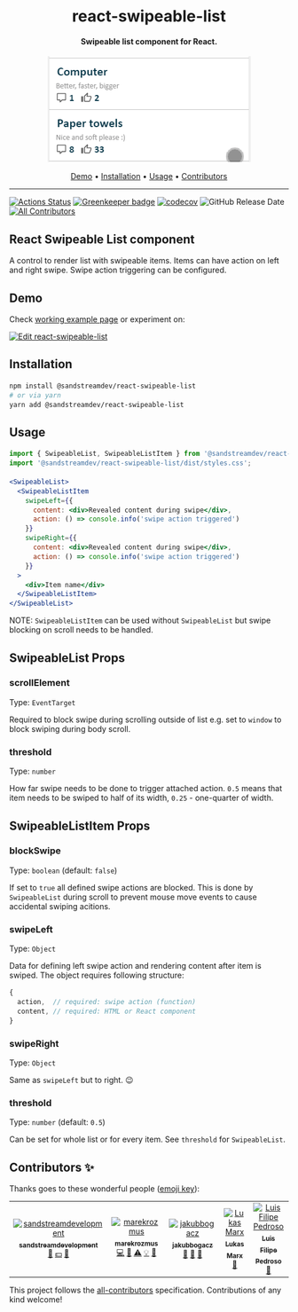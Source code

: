 <h1 align="center">react-swipeable-list</h1>
<h4 align="center">Swipeable list component for React.</h4>
<p align="center">
  <img src="docs/example.gif"></img>
</p>

<p align="center">
  <a href="#demo">Demo</a> •
  <a href="#installation">Installation</a> •
  <a href="#usage">Usage</a> •
  <a href="#contributors-">Contributors</a>
</p>

<hr />

[![Actions Status](https://github.com/sandstreamdev/react-swipeable-list/workflows/Node%20CI/badge.svg)](https://github.com/sandstreamdev/react-swipeable-list/actions)
[![Greenkeeper badge](https://badges.greenkeeper.io/sandstreamdev/react-swipeable-list.svg)](https://greenkeeper.io/)
[![codecov](https://codecov.io/gh/sandstreamdev/react-swipeable-list/branch/master/graph/badge.svg)](https://codecov.io/gh/sandstreamdev/react-swipeable-list)
![GitHub Release Date](https://img.shields.io/github/release-date/sandstreamdev/react-swipeable-list)
[![All Contributors](https://img.shields.io/badge/all_contributors-6-orange.svg?style=flat-square)](#contributors)

## React Swipeable List component

A control to render list with swipeable items. Items can have action on left and right swipe. Swipe action triggering can be configured.

## Demo

Check [working example page](https://sandstreamdev.github.io/react-swipeable-list/) or experiment on:

[![Edit react-swipeable-list](https://codesandbox.io/static/img/play-codesandbox.svg)](https://codesandbox.io/s/github/sandstreamdev/react-swipeable-list/tree/master/examples)

## Installation

```bash
npm install @sandstreamdev/react-swipeable-list
# or via yarn
yarn add @sandstreamdev/react-swipeable-list
```

## Usage

```jsx
import { SwipeableList, SwipeableListItem } from '@sandstreamdev/react-swipeable-list';
import '@sandstreamdev/react-swipeable-list/dist/styles.css';

<SwipeableList>
  <SwipeableListItem
    swipeLeft={{
      content: <div>Revealed content during swipe</div>,
      action: () => console.info('swipe action triggered')
    }}
    swipeRight={{
      content: <div>Revealed content during swipe</div>,
      action: () => console.info('swipe action triggered')
    }}
  >
    <div>Item name</div>
  </SwipeableListItem>
</SwipeableList>
```

NOTE: `SwipeableListItem` can be used without `SwipeableList` but swipe blocking on scroll needs to be handled.

## SwipeableList Props

### scrollElement

Type: `EventTarget`

Required to block swipe during scrolling outside of list e.g. set to `window` to block swiping during body scroll.

### threshold

Type: `number`

How far swipe needs to be done to trigger attached action. `0.5` means that item needs to be swiped to half of its width, `0.25` - one-quarter of width.

## SwipeableListItem Props

### blockSwipe

Type: `boolean` (default: `false`)

If set to `true` all defined swipe actions are blocked. This is done by `SwipeableList` during scroll to prevent mouse move events to cause accidental swiping acitions.

### swipeLeft

Type: `Object`

Data for defining left swipe action and rendering content after item is swiped. The object requires following structure:

```js
{
  action,  // required: swipe action (function)
  content, // required: HTML or React component
}
```

### swipeRight

Type: `Object`

Same as `swipeLeft` but to right. :wink:

### threshold

Type: `number` (default: `0.5`)

Can be set for whole list or for every item. See `threshold` for `SwipeableList`.

## Contributors ✨

Thanks goes to these wonderful people ([emoji key](https://allcontributors.org/docs/en/emoji-key)):

<!-- ALL-CONTRIBUTORS-LIST:START - Do not remove or modify this section -->
<!-- prettier-ignore -->
<table>
  <tr>
    <td align="center"><a href="https://github.com/sandstreamdevelopment"><img src="https://avatars2.githubusercontent.com/u/44231396?v=4" width="100px;" alt="sandstreamdevelopment"/><br /><sub><b>sandstreamdevelopment</b></sub></a><br /><a href="#business-sandstreamdevelopment" title="Business development">💼</a> <a href="#financial-sandstreamdevelopment" title="Financial">💵</a> <a href="#ideas-sandstreamdevelopment" title="Ideas, Planning, & Feedback">🤔</a></td>
    <td align="center"><a href="https://github.com/marekrozmus"><img src="https://avatars3.githubusercontent.com/u/26272040?v=4" width="100px;" alt="marekrozmus"/><br /><sub><b>marekrozmus</b></sub></a><br /><a href="https://github.com/sandstreamdev/react-swipeable-list/commits?author=marekrozmus" title="Code">💻</a> <a href="https://github.com/sandstreamdev/react-swipeable-list/commits?author=marekrozmus" title="Documentation">📖</a> <a href="https://github.com/sandstreamdev/react-swipeable-list/commits?author=marekrozmus" title="Tests">⚠️</a> <a href="#example-marekrozmus" title="Examples">💡</a> <a href="#ideas-marekrozmus" title="Ideas, Planning, & Feedback">🤔</a></td>
    <td align="center"><a href="https://github.com/jakubbogacz"><img src="https://avatars3.githubusercontent.com/u/26272028?v=4" width="100px;" alt="jakubbogacz"/><br /><sub><b>jakubbogacz</b></sub></a><br /><a href="#review-jakubbogacz" title="Reviewed Pull Requests">👀</a> <a href="#ideas-jakubbogacz" title="Ideas, Planning, & Feedback">🤔</a> <a href="https://github.com/sandstreamdev/react-swipeable-list/commits?author=jakubbogacz" title="Documentation">📖</a></td>
    <td align="center"><a href="https://github.com/LukasMarx"><img src="https://avatars0.githubusercontent.com/u/8080408?v=4" width="100px;" alt="Lukas Marx"/><br /><sub><b>Lukas Marx</b></sub></a><br /><a href="#ideas-LukasMarx" title="Ideas, Planning, & Feedback">🤔</a></td>
    <td align="center"><a href="https://www.linkedin.com/in/luis-filipe42/"><img src="https://avatars1.githubusercontent.com/u/29440533?v=4" width="100px;" alt="Luis Filipe Pedroso"/><br /><sub><b>Luis Filipe Pedroso</b></sub></a><br /><a href="https://github.com/sandstreamdev/react-swipeable-list/issues?q=author%3ALuisFilipePedroso" title="Bug reports">🐛</a></td>
    <td align="center"><a href="https://github.com/przemyslawzalewski"><img src="https://avatars0.githubusercontent.com/u/30114244?v=4" width="100px;" alt="Przemysław Zalewski"/><br /><sub><b>Przemysław Zalewski</b></sub></a><br /><a href="#maintenance-przemyslawzalewski" title="Maintenance">🚧</a> <a href="#review-przemyslawzalewski" title="Reviewed Pull Requests">👀</a></td>
  </tr>
</table>

<!-- ALL-CONTRIBUTORS-LIST:END -->

This project follows the [all-contributors](https://github.com/all-contributors/all-contributors) specification. Contributions of any kind welcome!
